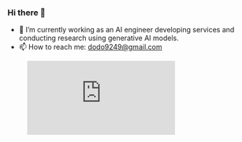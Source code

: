 ### Hi there 👋

- 🔭 I’m currently working as an AI engineer developing services and conducting research using generative AI models.
- 📫 How to reach me: dodo9249@gmail.com

<figure><embed src="https://wakatime.com/share/@667c9955-3f05-4096-b1ad-2f7cf5813194/98337dd7-8ec0-46a5-8db5-1f36643be0fa.svg"></embed></figure>
